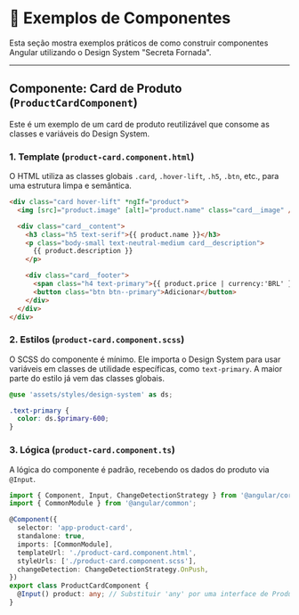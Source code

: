 # 🧩 Exemplos de Componentes

Esta seção mostra exemplos práticos de como construir componentes Angular utilizando o Design System "Secreta Fornada".

---

## Componente: Card de Produto (`ProductCardComponent`)

Este é um exemplo de um card de produto reutilizável que consome as classes e variáveis do Design System.

### 1. Template (`product-card.component.html`)

O HTML utiliza as classes globais `.card`, `.hover-lift`, `.h5`, `.btn`, etc., para uma estrutura limpa e semântica.

```html
<div class="card hover-lift" *ngIf="product">
  <img [src]="product.image" [alt]="product.name" class="card__image" />

  <div class="card__content">
    <h3 class="h5 text-serif">{{ product.name }}</h3>
    <p class="body-small text-neutral-medium card__description">
      {{ product.description }}
    </p>

    <div class="card__footer">
      <span class="h4 text-primary">{{ product.price | currency:'BRL' }}</span>
      <button class="btn btn--primary">Adicionar</button>
    </div>
  </div>
</div>
```

### 2. Estilos (`product-card.component.scss`)

O SCSS do componente é mínimo. Ele importa o Design System para usar variáveis em classes de utilidade específicas, como `text-primary`. A maior parte do estilo já vem das classes globais.

```scss
@use 'assets/styles/design-system' as ds;

.text-primary {
  color: ds.$primary-600;
}
```

### 3. Lógica (`product-card.component.ts`)

A lógica do componente é padrão, recebendo os dados do produto via `@Input`.

```typescript
import { Component, Input, ChangeDetectionStrategy } from '@angular/core';
import { CommonModule } from '@angular/common';

@Component({
  selector: 'app-product-card',
  standalone: true,
  imports: [CommonModule],
  templateUrl: './product-card.component.html',
  styleUrls: ['./product-card.component.scss'],
  changeDetection: ChangeDetectionStrategy.OnPush,
})
export class ProductCardComponent {
  @Input() product: any; // Substituir 'any' por uma interface de Produto
}
```